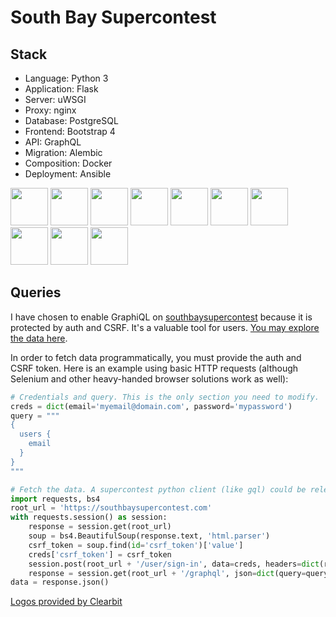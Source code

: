 # South Bay Supercontest

## Stack

* Language: Python 3
* Application: Flask
* Server: uWSGI
* Proxy: nginx
* Database: PostgreSQL
* Frontend: Bootstrap 4
* API: GraphQL
* Migration: Alembic
* Composition: Docker
* Deployment: Ansible

<img src="https://logo.clearbit.com/python.org" width="60">  <img src="https://flask.palletsprojects.com/en/1.1.x/_static/flask-icon.png" width="60">  <img src="https://www.fullstackpython.com/img/logos/uwsgi.png" width="60">  <img src="https://logo.clearbit.com/nginx.com" width="60">  <img src="https://logo.clearbit.com/postgresql.org" width="60">  <img src="https://logo.clearbit.com/getbootstrap.com" width="60">  <img src="https://logo.clearbit.com/graphql.org" width="60">  <img src="https://logo.clearbit.com/python.org" width="60">  <img src="https://logo.clearbit.com/docker.com" width="60">  <img src="https://logo.clearbit.com/ansible.com" width="60">  

## Queries

I have chosen to enable GraphiQL on [southbaysupercontest](https://southbaysupercontest.com) because it is protected
by auth and CSRF. It's a valuable tool for users. [You may explore the data here](https://southbaysupercontest.com/graphql).

In order to fetch data programmatically, you must provide the auth and CSRF token.
Here is an example using basic HTTP requests (although Selenium and other heavy-handed
browser solutions work as well):

```python
# Credentials and query. This is the only section you need to modify.
creds = dict(email='myemail@domain.com', password='mypassword')
query = """
{
  users {
    email
  }
}
"""

# Fetch the data. A supercontest python client (like gql) could be released in the future.
import requests, bs4
root_url = 'https://southbaysupercontest.com'
with requests.session() as session:
    response = session.get(root_url)
    soup = bs4.BeautifulSoup(response.text, 'html.parser')
    csrf_token = soup.find(id='csrf_token')['value']
    creds['csrf_token'] = csrf_token
    session.post(root_url + '/user/sign-in', data=creds, headers=dict(referer=response.url))
    response = session.get(root_url + '/graphql', json=dict(query=query))
data = response.json()
```

<a href="https://clearbit.com">Logos provided by Clearbit</a>
